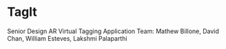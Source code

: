 # TagIt
Senior Design AR Virtual Tagging Application
Team:
  Mathew Billone,
  David Chan,
  William Esteves,
  Lakshmi Palaparthi
